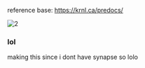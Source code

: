 reference base: https://krnl.ca/predocs/

![2](https://user-images.githubusercontent.com/66913721/152613839-0f3aebe2-c7fe-40a7-a4bb-64644e255301.png)

  ### lol
  
 making this since i dont have synapse so lolo
